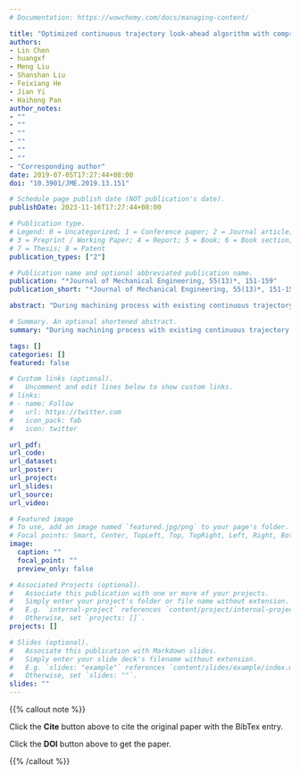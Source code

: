 ```yaml
---
# Documentation: https://wowchemy.com/docs/managing-content/

title: "Optimized continuous trajectory look-ahead algorithm with comprehensive multi-constraints"
authors:
- Lin Chen
- huangxf
- Meng Liu
- Shanshan Liu
- Feixiang He
- Jian Yi
- Haihong Pan
author_notes:
- ""
- ""
- ""
- ""
- ""
- ""
- "Corresponding author"
date: 2019-07-05T17:27:44+08:00
doi: "10.3901/JME.2019.13.151"

# Schedule page publish date (NOT publication's date).
publishDate: 2023-11-16T17:27:44+08:00

# Publication type.
# Legend: 0 = Uncategorized; 1 = Conference paper; 2 = Journal article;
# 3 = Preprint / Working Paper; 4 = Report; 5 = Book; 6 = Book section;
# 7 = Thesis; 8 = Patent
publication_types: ["2"]

# Publication name and optional abbreviated publication name.
publication: "*Journal of Mechanical Engineering, 55(13)*, 151-159"
publication_short: "*Journal of Mechanical Engineering, 55(13)*, 151-159"

abstract: "During machining process with existing continuous trajectory interpolation algorithms, normal acceleration and trajectory error exceed maximum result in low machining efficiency and machining precision. Therefore, a continuous trajectory look-ahead interpolation algorithm is proposed, which based on comprehensive multi-constraints and look-ahead technique. The algorithm limits the maximum feed rate of arc machining by restricting the chord error and the normal acceleration. The optimal link feedrate between the trajectory segments is calculated according to the constraints of the integrated motion vector relationship, system dynamics performance and the trajectory segment length. Smoothness of the link feedrate between trajectory segments is ensured, according to the speed look-ahead control and the asymmetric S-curve acceleration/deceleration control. The experiment results show that the normal acceleration and the trajectory error output by proposed look-ahead interpolation algorithm do not exceed allowable maximum of the system, and the synthesized reference velocity transits smoothly, and the kinematic axis velocity will not mutate, and the maximum trajectory error of the interpolation output is less than the maximum allowed chord error in the whole range. This algorithm can improve machining smoothness and machining accuracy while machining efficiency is ensured."

# Summary. An optional shortened abstract.
summary: "During machining process with existing continuous trajectory interpolation algorithms, normal acceleration and trajectory error exceed maximum result in low machining efficiency and machining precision. Therefore, a continuous trajectory look-ahead interpolation algorithm is proposed, which based on comprehensive multi-constraints and look-ahead technique."

tags: []
categories: []
featured: false

# Custom links (optional).
#   Uncomment and edit lines below to show custom links.
# links:
# - name: Follow
#   url: https://twitter.com
#   icon_pack: fab
#   icon: twitter

url_pdf:
url_code:
url_dataset:
url_poster:
url_project:
url_slides:
url_source:
url_video:

# Featured image
# To use, add an image named `featured.jpg/png` to your page's folder. 
# Focal points: Smart, Center, TopLeft, Top, TopRight, Left, Right, BottomLeft, Bottom, BottomRight.
image:
  caption: ""
  focal_point: ""
  preview_only: false

# Associated Projects (optional).
#   Associate this publication with one or more of your projects.
#   Simply enter your project's folder or file name without extension.
#   E.g. `internal-project` references `content/project/internal-project/index.md`.
#   Otherwise, set `projects: []`.
projects: []

# Slides (optional).
#   Associate this publication with Markdown slides.
#   Simply enter your slide deck's filename without extension.
#   E.g. `slides: "example"` references `content/slides/example/index.md`.
#   Otherwise, set `slides: ""`.
slides: ""
---
```


{{% callout note %}}

Click the **Cite** button above to cite the original paper with the BibTex entry.

Click the **DOI** button above to get the paper.

{{% /callout %}}
